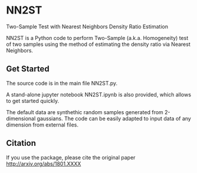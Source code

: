 # NN2ST
Two-Sample Test with Nearest Neighbors Density Ratio Estimation

NN2ST is a Python code to perform Two-Sample (a.k.a. Homogeneity) test of two samples
using the method of estimating the density ratio via Nearest Neighbors.

## Get Started

The source code is in the main file NN2ST.py.

A stand-alone jupyter notebook NN2ST.ipynb is also provided, which allows 
to get started quickly.

The default data are synthethic random samples generated from 2-dimensional gaussians. 
The code can be easily adapted to input data of any dimension from external files.


## Citation
If you use the package, please cite the original paper http://arxiv.org/abs/1801.XXXX
